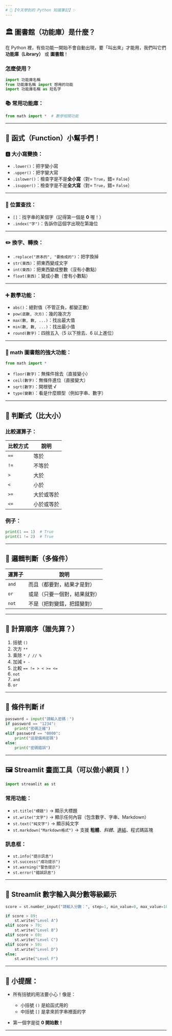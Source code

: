 ```yaml
---
# 🐍【今天學到的 Python 知識筆記】✨
---
```


## 🏛 圖書館（功能庫）是什麼？

在 Python 裡，有些功能一開始不會自動出現，要「叫出來」才能用，我們叫它們 **功能庫（Library）** 或 **圖書館**！

### 怎麼使用？

```python
import 功能庫名稱
from 功能庫名稱 import 想用的功能
import 功能庫名稱 as 短名字
```

### 📚 常用功能庫：

```python
from math import *  # 數學相關功能
```

---

## 🧠 函式（Function）小幫手們！

### 🅰️ 大小寫變換：

- `.lower()`：把字變小寫
- `.upper()`：把字變大寫
- `.islower()`：檢查字是不是**全小寫**（對= `True`，錯= `False`）
- `.isupper()`：檢查字是不是**全大寫**（對= `True`，錯= `False`）

---

### 🔢 位置查找：

- `[]`：找字串的某個字（記得第一個是 **0** 喔！）
- `.index("字")`：告訴你這個字出現在第幾位

---

### ✏️ 換字、轉換：

- `.replace("原本的", "要換成的")`：把字換掉
- `str(東西)`：把東西變成文字
- `int(東西)`：把東西變成整數（沒有小數點）
- `float(東西)`：變成小數（會有小數點）

---

### ➕ 數學功能：

- `abs()`：絕對值（不管正負，都變正數）
- `pow(底數, 次方)`：幾的幾次方
- `max(數, 數, ...)`：找出最大值
- `min(數, 數, ...)`：找出最小值
- `round(數字)`：四捨五入（5 以下捨去、6 以上進位）

---

### 🧮 math 圖書館的強大功能：

```python
from math import *
```

- `floor(數字)`：無條件捨去（直接變小）
- `ceil(數字)`：無條件進位（直接變大）
- `sqrt(數字)`：開根號 √
- `type(變數)`：看是什麼類型（例如字串、數字）

---

## 🧪 判斷式（比大小）

### 比較運算子：

| 比較方式 | 說明       |
| -------- | ---------- |
| `==`     | 等於       |
| `!=`     | 不等於     |
| `>`      | 大於       |
| `<`      | 小於       |
| `>=`     | 大於或等於 |
| `<=`     | 小於或等於 |

### 例子：

```python
print(1 == 1)  # True
print(1 != 2)  # True
```

---

## 🤔 邏輯判斷（多條件）

| 運算子 | 說明                         |
| ------ | ---------------------------- |
| `and`  | 而且（都要對，結果才是對）   |
| `or`   | 或是（只要一個對，結果就對） |
| `not`  | 不是（把對變錯，把錯變對）   |

---

## 🥇 計算順序（誰先算？）

1. 括號 `()`
2. 次方 `**`
3. 乘除 `* / // %`
4. 加減 `+ -`
5. 比較 `== != > < >= <=`
6. `not`
7. `and`
8. `or`

---

## 🧾 條件判斷 if

```python
password = input("請輸入密碼：")
if password == "1234":
    print("密碼正確")
elif password == "0000":
    print("這是備用密碼")
else:
    print("密碼錯誤")
```

---

## 🖼 Streamlit 畫面工具（可以做小網頁！）

```python
import streamlit as st
```

### 常用功能：

- `st.title("標題")` → 顯示大標題
- `st.write("文字")` → 顯示任何內容（包含數字、字串、Markdown）
- `st.text("純文字")` → 顯示純文字
- `st.markdown("Markdown格式")` → 支援 **粗體**、_斜體_、[連結](https://example.com)、程式碼區塊

### 訊息框：

- `st.info("提示訊息")`
- `st.success("成功提示")`
- `st.warning("警告提示")`
- `st.error("錯誤訊息")`

---

## 🔢 Streamlit 數字輸入與分數等級顯示

```python
score = st.number_input("請輸入分數：", step=1, min_value=0, max_value=100)

if score > 89:
    st.write("Level A")
elif score > 79:
    st.write("Level B")
elif score > 69:
    st.write("Level C")
elif score > 59:
    st.write("Level D")
else:
    st.write("Level F")
```

---

## 📌 小提醒：

- 所有括號的用法要小心！像是：

  - 小括號 `()` 是給函式用的
  - 中括號 `[]` 是拿來抓字串裡面的字

- 第一個字是從 **0 開始數！**

---
